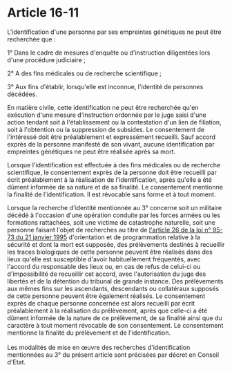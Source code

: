 # Article 16-11

<p>L'identification d'une personne par ses empreintes génétiques ne peut être recherchée que : </p><p>1° Dans le cadre de mesures d'enquête ou d'instruction diligentées lors d'une procédure judiciaire ; </p><p>2° A des fins médicales ou de recherche scientifique ; </p><p>3° Aux fins d'établir, lorsqu'elle est inconnue, l'identité de personnes décédées. </p><p>En matière civile, cette identification ne peut être recherchée qu'en exécution d'une mesure d'instruction ordonnée par le juge saisi d'une action tendant soit à l'établissement ou la contestation d'un lien de filiation, soit à l'obtention ou la suppression de subsides. Le consentement de l'intéressé doit être préalablement et expressément recueilli. Sauf accord exprès de la personne manifesté de son vivant, aucune identification par empreintes génétiques ne peut être réalisée après sa mort. </p><p>Lorsque l'identification est effectuée à des fins médicales ou de recherche scientifique, le consentement exprès de la personne doit être recueilli par écrit préalablement à la réalisation de l'identification, après qu'elle a été dûment informée de sa nature et de sa finalité. Le consentement mentionne la finalité de l'identification. Il est révocable sans forme et à tout moment. </p><p>Lorsque la recherche d'identité mentionnée au 3° concerne soit un militaire décédé à l'occasion d'une opération conduite par les forces armées ou les formations rattachées, soit une victime de catastrophe naturelle, soit une personne faisant l'objet de recherches au titre de <a href='/affichTexteArticle.do?cidTexte=JORFTEXT000000369046&idArticle=LEGIARTI000006527982&dateTexte=&categorieLien=cid'>l'article 26 de la loi n° 95-73 du 21 janvier 1995</a> d'orientation et de programmation relative à la sécurité et dont la mort est supposée, des prélèvements destinés à recueillir les traces biologiques de cette personne peuvent être réalisés dans des lieux qu'elle est susceptible d'avoir habituellement fréquentés, avec l'accord du responsable des lieux ou, en cas de refus de celui-ci ou d'impossibilité de recueillir cet accord, avec l'autorisation du juge des libertés et de la détention du tribunal de grande instance. Des prélèvements aux mêmes fins sur les ascendants, descendants ou collatéraux supposés de cette personne peuvent être également réalisés. Le consentement exprès de chaque personne concernée est alors recueilli par écrit préalablement à la réalisation du prélèvement, après que celle-ci a été dûment informée de la nature de ce prélèvement, de sa finalité ainsi que du caractère à tout moment révocable de son consentement. Le consentement mentionne la finalité du prélèvement et de l'identification. <br/><br/>Les modalités de mise en œuvre des recherches d'identification mentionnées au 3° du présent article sont précisées par décret en Conseil d'Etat.</p>